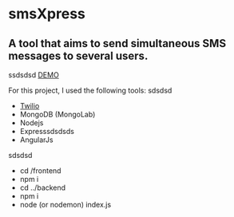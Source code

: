 # smsXpress

## A tool that aims to send simultaneous SMS messages to several users.
ssdsdsd
[DEMO](http://smsxpress.herokuapp.com)

For this project, I used the following tools:
sdsdsd
* [Twilio](https://www.twilio.com/)
* MongoDB (MongoLab)
* Nodejs
* Expresssdsdsds
* AngularJs

sdsdsd
* cd /frontend
* npm i
* cd ../backend
* npm i
* node (or nodemon) index.js
